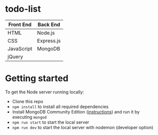 # todo-list

|Front End  |Back End   |
|-----------|-----------|
|HTML       |Node.js    |
|CSS        |Express.js |
|JavaScript |MongoDB    |
|jQuery     |           |


# Getting started

To get the Node server running locally:

- Clone this repo
- `npm install` to install all required dependencies
- Install MongoDB Community Edition ([instructions](https://docs.mongodb.com/manual/installation/#tutorials)) and run it by executing `mongod`
- `npm run start` to start the local server
- `npm run dev` to start the local server with nodemon (developer option) 
